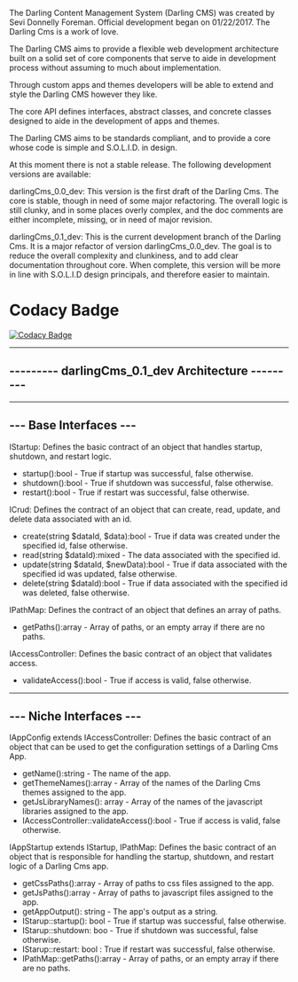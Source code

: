 The Darling Content Management System (Darling CMS) was created by Sevi Donnelly Foreman.
Official development began on 01/22/2017. The Darling Cms is a work of love.

The Darling CMS aims to provide a flexible web development architecture built on a solid set of
core components that serve to aide in development process without assuming to much about implementation.

Through custom apps and themes developers will be able to extend and style the Darling CMS however they like.

The core API defines interfaces, abstract classes, and concrete classes designed to aide in the development of
apps and themes. 

The Darling CMS aims to be standards compliant, and to provide a core whose code is simple and S.O.L.I.D.
in design.

At this moment there is not a stable release. The following development versions are available:

darlingCms_0.0_dev: This version is the first draft of the Darling Cms. The core is stable, though in need of 
                    some major refactoring. The overall logic is still clunky, and in some places overly complex,
                    and the doc comments are either incomplete, missing, or in need of major revision.
                    
darlingCms_0.1_dev: This is the current development branch of the Darling Cms. It is a major refactor of version 
                    darlingCms_0.0_dev. The goal is to reduce the overall complexity and clunkiness, and to add
                    clear documentation throughout core. When complete, this version will be more in line with
                    S.O.L.I.D design principals, and therefore easier to maintain.

# Codacy Badge
[![Codacy Badge](https://api.codacy.com/project/badge/grade/5b4c6fabcebe47d2bd7648823c073156)](https://www.codacy.com/app/sdmwebsdm/DarlingCms)

---------------------------------------------------
--------- darlingCms_0.1_dev Architecture ---------
---------------------------------------------------

-----------------------
--- Base Interfaces ---
-----------------------

IStartup: Defines the basic contract of an object that handles startup, shutdown, and restart logic.
- startup():bool - True if startup was successful, false otherwise.
- shutdown():bool - True if shutdown was successful, false otherwise.
- restart():bool - True if restart was successful, false otherwise.

ICrud: Defines the contract of an object that can create, read, update, and delete data associated with an id.
- create(string $dataId, $data):bool - True if data was created under the specified id, false otherwise.
- read(string $dataId):mixed - The data associated with the specified id.
- update(string $dataId, $newData):bool - True if data associated with the specified id was updated, false otherwise.
- delete(string $dataId):bool - True if data associated with the specified id was deleted, false otherwise.

IPathMap: Defines the contract of an object that defines an array of paths.
- getPaths():array - Array of paths, or an empty array if there are no paths.

IAccessController: Defines the basic contract of an object that validates access.
- validateAccess():bool - True if access is valid, false otherwise.​

------------------------
--- Niche Interfaces ---
------------------------

IAppConfig extends IAccessController: Defines the basic contract of an object that can be used to get the configuration settings of a Darling Cms App.
- getName():string - The name of the app.
- getThemeNames():array - Array of the names of the Darling Cms themes assigned to the app.
- getJsLibraryNames(): array - Array of the names of the javascript libraries assigned to the app.
- IAccessController::validateAccess():bool - True if access is valid, false otherwise.​

​IAppStartup extends IStartup, IPathMap: Defines the  basic contract of an object that is responsible for handling the startup, shutdown, and restart logic of a Darling Cms app.
- getCssPaths():array - Array of paths to css files assigned to the app.
- getJsPaths():array - Array of paths to javascript files assigned to the app.
- getAppOutput(): string - The app's output as a string.
- IStarup::startup(): bool - True if startup was successful, false otherwise.
- IStarup::shutdown: boo - True if shutdown was successful, false otherwise.
- IStarup::restart: bool : True if restart was successful, false otherwise.
- IPathMap::getPaths():array - Array of paths, or an empty array if there are no paths.
